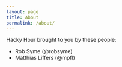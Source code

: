 ```yaml
---
layout: page
title: About
permalink: /about/
---
```


Hacky Hour brought to you by these people:

  - Rob Syme (@robsyme)
  - Matthias Liffers (@mpfl)
